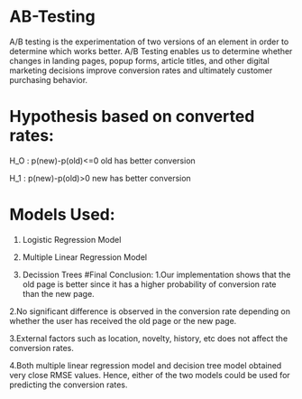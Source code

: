 # AB-Testing
A/B testing is the experimentation of two versions of an element in order to determine which works better.
A/B Testing enables us to determine whether changes in landing pages, popup forms, article titles, and other digital marketing decisions improve conversion rates and ultimately customer purchasing behavior.
# Hypothesis based on converted rates:
H_O : p(new)-p(old)<=0 old has better conversion

H_1 : p(new)-p(old)>0 new has better conversion
# Models Used:
1. Logistic Regression Model

2. Multiple Linear Regression Model

3. Decission Trees
#Final Conclusion:
1.Our implementation shows that the old page is better since it has a higher probability of conversion rate than the new page.


2.No significant difference is observed in the conversion rate depending on whether the user has received the old page or the new page.  


3.External factors such as location, novelty, history, etc does not affect the conversion rates.


4.Both multiple linear regression model and decision tree model obtained very close RMSE values. Hence, either of the two models could be used for predicting the conversion rates.




